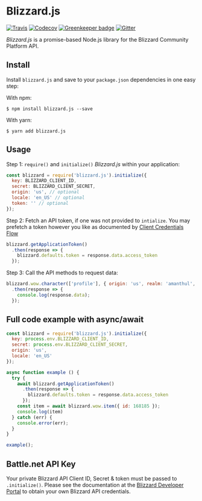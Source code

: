 # Blizzard.js

[![Travis](https://img.shields.io/travis/benweier/blizzard.js.svg?maxAge=2592000&style=flat-square)](https://travis-ci.org/benweier/blizzard.js)
[![Codecov](https://img.shields.io/codecov/c/github/benweier/blizzard.js.svg?maxAge=2592000&style=flat-square)](https://codecov.io/gh/benweier/blizzard.js)
[![Greenkeeper badge](https://img.shields.io/badge/greenkeeper-enabled-brightgreen.svg?style=flat-square)](https://greenkeeper.io)
[![Gitter](https://img.shields.io/gitter/room/benweier/blizzard.js.svg?style=flat-square&colorB=ed1965)](https://gitter.im/benweier/blizzard.js)

*Blizzard.js* is a promise-based Node.js library for the Blizzard Community Platform API.

## Install

Install `blizzard.js` and save to your `package.json` dependencies in one easy step:

With npm:

    $ npm install blizzard.js --save

With yarn:

    $ yarn add blizzard.js

## Usage

Step 1: `require()` and `initialize()` *Blizzard.js* within your application:

```javascript
const blizzard = require('blizzard.js').initialize({
  key: BLIZZARD_CLIENT_ID,
  secret: BLIZZARD_CLIENT_SECRET,
  origin: 'us', // optional
  locale: 'en_US' // optional
  token: '' // optional
});
```

Step 2: Fetch an API token, if one was not provided to `intialize`. You may prefetch a token however you like as documented by [Client Credentials Flow](https://develop.battle.net/documentation/guides/using-oauth/client-credentials-flow)

```javascript
blizzard.getApplicationToken()
  .then(response => {
    blizzard.defaults.token = response.data.access_token
  });
```

Step 3: Call the API methods to request data:

```javascript
blizzard.wow.character(['profile'], { origin: 'us', realm: 'amanthul', name: 'charni' })
  .then(response => {
    console.log(response.data);
  });
```

## Full code example with async/await

```javascript
const blizzard = require('blizzard.js').initialize({
  key: process.env.BLIZZARD_CLIENT_ID,
  secret: process.env.BLIZZARD_CLIENT_SECRET,
  origin: 'us',
  locale: 'en_US'
});

async function example () {
  try {
    await blizzard.getApplicationToken()
      .then(response => {
        blizzard.defaults.token = response.data.access_token
      });
    const item = await blizzard.wow.item({ id: 168185 });
    console.log(item)
  } catch (err) {
    console.error(err);
  }
}

example();
```

## Battle.net API Key

Your private Blizzard API Client ID, Secret & token must be passed to `.initialize()`. Please see the documentation at the [Blizzard Developer Portal](https://develop.battle.net/) to obtain your own Blizzard API credentials.
